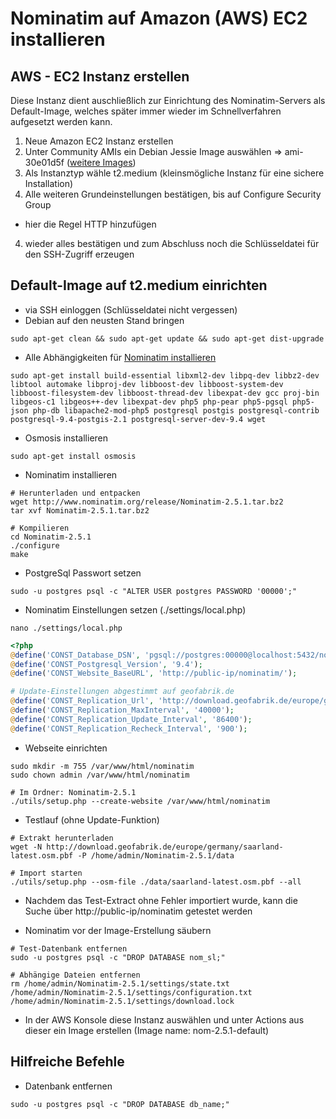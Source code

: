 # Nominatim auf Amazon (AWS) EC2 installieren

## AWS - EC2 Instanz erstellen

Diese Instanz dient auschließlich zur Einrichtung des Nominatim-Servers als Default-Image, welches später immer wieder im Schnellverfahren aufgesetzt werden kann.

1. Neue Amazon EC2 Instanz erstellen
2. Unter Community AMIs ein Debian Jessie Image auswählen => ami-30e01d5f ([weitere Images](https://wiki.debian.org/Cloud/AmazonEC2Image/Jessie))
2. Als Instanztyp wähle t2.medium (kleinsmögliche Instanz für eine sichere Installation)
3. Alle weiteren Grundeinstellungen bestätigen, bis auf Configure Security Group
  * hier die Regel HTTP hinzufügen
4. wieder alles bestätigen und zum Abschluss noch die Schlüsseldatei für den SSH-Zugriff erzeugen

## Default-Image auf t2.medium einrichten

  * via SSH einloggen (Schlüsseldatei nicht vergessen)
  * Debian auf den neusten Stand bringen
```shell
sudo apt-get clean && sudo apt-get update && sudo apt-get dist-upgrade
```

  * Alle Abhängigkeiten für [Nominatim installieren](http://wiki.openstreetmap.org/wiki/Nominatim/Installation#Ubuntu.2FDebian)
```shell
sudo apt-get install build-essential libxml2-dev libpq-dev libbz2-dev libtool automake libproj-dev libboost-dev libboost-system-dev libboost-filesystem-dev libboost-thread-dev libexpat-dev gcc proj-bin libgeos-c1 libgeos++-dev libexpat-dev php5 php-pear php5-pgsql php5-json php-db libapache2-mod-php5 postgresql postgis postgresql-contrib postgresql-9.4-postgis-2.1 postgresql-server-dev-9.4 wget
```

  * Osmosis installieren
```shell
sudo apt-get install osmosis
```

  * Nominatim installieren
```shell
# Herunterladen und entpacken
wget http://www.nominatim.org/release/Nominatim-2.5.1.tar.bz2
tar xvf Nominatim-2.5.1.tar.bz2

# Kompilieren
cd Nominatim-2.5.1
./configure
make
```

  * PostgreSql Passwort setzen
```shell
sudo -u postgres psql -c "ALTER USER postgres PASSWORD '00000';"
```

  * Nominatim Einstellungen setzen (./settings/local.php)
```shell
nano ./settings/local.php
```
```php
<?php
@define('CONST_Database_DSN', 'pgsql://postgres:00000@localhost:5432/nom_sl');
@define('CONST_Postgresql_Version', '9.4');
@define('CONST_Website_BaseURL', 'http://public-ip/nominatim/');

# Update-Einstellungen abgestimmt auf geofabrik.de
@define('CONST_Replication_Url', 'http://download.geofabrik.de/europe/germany/saarland-updates');
@define('CONST_Replication_MaxInterval', '40000');
@define('CONST_Replication_Update_Interval', '86400');
@define('CONST_Replication_Recheck_Interval', '900');
```
  
  * Webseite einrichten
```shell
sudo mkdir -m 755 /var/www/html/nominatim
sudo chown admin /var/www/html/nominatim

# Im Ordner: Nominatim-2.5.1
./utils/setup.php --create-website /var/www/html/nominatim
```  

  * Testlauf (ohne Update-Funktion)
```shell
# Extrakt herunterladen
wget -N http://download.geofabrik.de/europe/germany/saarland-latest.osm.pbf -P /home/admin/Nominatim-2.5.1/data

# Import starten
./utils/setup.php --osm-file ./data/saarland-latest.osm.pbf --all
``` 
  
  * Nachdem das Test-Extract ohne Fehler importiert wurde, kann die Suche über http://public-ip/nominatim getestet werden
  
  * Nominatim vor der Image-Erstellung säubern
```shell
# Test-Datenbank entfernen
sudo -u postgres psql -c "DROP DATABASE nom_sl;"

# Abhängige Dateien entfernen
rm /home/admin/Nominatim-2.5.1/settings/state.txt /home/admin/Nominatim-2.5.1/settings/configuration.txt /home/admin/Nominatim-2.5.1/settings/download.lock
``` 

  * In der AWS Konsole diese Instanz auswählen und unter Actions aus dieser ein Image erstellen (Image name: nom-2.5.1-default)
  
## Hilfreiche Befehle
  * Datenbank entfernen
```shell
sudo -u postgres psql -c "DROP DATABASE db_name;"
```
  
  
  
